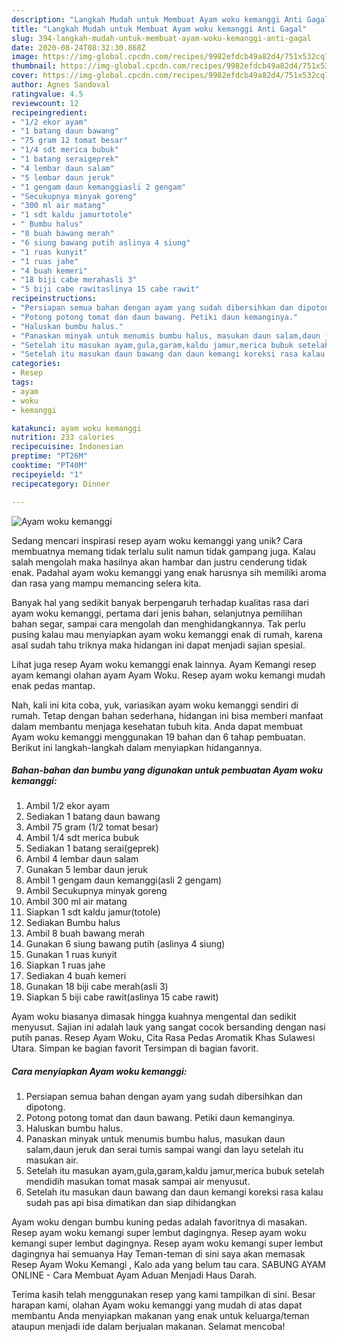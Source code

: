 ```yaml
---
description: "Langkah Mudah untuk Membuat Ayam woku kemanggi Anti Gagal"
title: "Langkah Mudah untuk Membuat Ayam woku kemanggi Anti Gagal"
slug: 394-langkah-mudah-untuk-membuat-ayam-woku-kemanggi-anti-gagal
date: 2020-08-24T08:32:30.868Z
image: https://img-global.cpcdn.com/recipes/9982efdcb49a82d4/751x532cq70/ayam-woku-kemanggi-foto-resep-utama.jpg
thumbnail: https://img-global.cpcdn.com/recipes/9982efdcb49a82d4/751x532cq70/ayam-woku-kemanggi-foto-resep-utama.jpg
cover: https://img-global.cpcdn.com/recipes/9982efdcb49a82d4/751x532cq70/ayam-woku-kemanggi-foto-resep-utama.jpg
author: Agnes Sandoval
ratingvalue: 4.5
reviewcount: 12
recipeingredient:
- "1/2 ekor ayam"
- "1 batang daun bawang"
- "75 gram 12 tomat besar"
- "1/4 sdt merica bubuk"
- "1 batang seraigeprek"
- "4 lembar daun salam"
- "5 lembar daun jeruk"
- "1 gengam daun kemanggiasli 2 gengam"
- "Secukupnya minyak goreng"
- "300 ml air matang"
- "1 sdt kaldu jamurtotole"
- " Bumbu halus"
- "8 buah bawang merah"
- "6 siung bawang putih aslinya 4 siung"
- "1 ruas kunyit"
- "1 ruas jahe"
- "4 buah kemeri"
- "18 biji cabe merahasli 3"
- "5 biji cabe rawitaslinya 15 cabe rawit"
recipeinstructions:
- "Persiapan semua bahan dengan ayam yang sudah dibersihkan dan dipotong."
- "Potong potong tomat dan daun bawang. Petiki daun kemanginya."
- "Haluskan bumbu halus."
- "Panaskan minyak untuk menumis bumbu halus, masukan daun salam,daun jeruk dan serai tumis sampai wangi dan layu setelah itu masukan air."
- "Setelah itu masukan ayam,gula,garam,kaldu jamur,merica bubuk setelah mendidih masukan tomat masak sampai air menyusut."
- "Setelah itu masukan daun bawang dan daun kemangi koreksi rasa kalau sudah pas api bisa dimatikan dan siap dihidangkan"
categories:
- Resep
tags:
- ayam
- woku
- kemanggi

katakunci: ayam woku kemanggi 
nutrition: 233 calories
recipecuisine: Indonesian
preptime: "PT26M"
cooktime: "PT40M"
recipeyield: "1"
recipecategory: Dinner

---
```



![Ayam woku kemanggi](https://img-global.cpcdn.com/recipes/9982efdcb49a82d4/751x532cq70/ayam-woku-kemanggi-foto-resep-utama.jpg)

Sedang mencari inspirasi resep ayam woku kemanggi yang unik? Cara membuatnya memang tidak terlalu sulit namun tidak gampang juga. Kalau salah mengolah maka hasilnya akan hambar dan justru cenderung tidak enak. Padahal ayam woku kemanggi yang enak harusnya sih memiliki aroma dan rasa yang mampu memancing selera kita.

Banyak hal yang sedikit banyak berpengaruh terhadap kualitas rasa dari ayam woku kemanggi, pertama dari jenis bahan, selanjutnya pemilihan bahan segar, sampai cara mengolah dan menghidangkannya. Tak perlu pusing kalau mau menyiapkan ayam woku kemanggi enak di rumah, karena asal sudah tahu triknya maka hidangan ini dapat menjadi sajian spesial.

Lihat juga resep Ayam woku kemanggi enak lainnya. Ayam Kemangi resep ayam kemangi olahan ayam Ayam Woku. Resep ayam woku kemangi mudah enak pedas mantap.


Nah, kali ini kita coba, yuk, variasikan ayam woku kemanggi sendiri di rumah. Tetap dengan bahan sederhana, hidangan ini bisa memberi manfaat dalam membantu menjaga kesehatan tubuh kita. Anda dapat membuat Ayam woku kemanggi menggunakan 19 bahan dan 6 tahap pembuatan. Berikut ini langkah-langkah dalam menyiapkan hidangannya.

<!--inarticleads1-->

##### Bahan-bahan dan bumbu yang digunakan untuk pembuatan Ayam woku kemanggi:

1. Ambil 1/2 ekor ayam
1. Sediakan 1 batang daun bawang
1. Ambil 75 gram (1/2 tomat besar)
1. Ambil 1/4 sdt merica bubuk
1. Sediakan 1 batang serai(geprek)
1. Ambil 4 lembar daun salam
1. Gunakan 5 lembar daun jeruk
1. Ambil 1 gengam daun kemanggi(asli 2 gengam)
1. Ambil Secukupnya minyak goreng
1. Ambil 300 ml air matang
1. Siapkan 1 sdt kaldu jamur(totole)
1. Sediakan  Bumbu halus
1. Ambil 8 buah bawang merah
1. Gunakan 6 siung bawang putih (aslinya 4 siung)
1. Gunakan 1 ruas kunyit
1. Siapkan 1 ruas jahe
1. Sediakan 4 buah kemeri
1. Gunakan 18 biji cabe merah(asli 3)
1. Siapkan 5 biji cabe rawit(aslinya 15 cabe rawit)


Ayam woku biasanya dimasak hingga kuahnya mengental dan sedikit menyusut. Sajian ini adalah lauk yang sangat cocok bersanding dengan nasi putih panas. Resep Ayam Woku, Cita Rasa Pedas Aromatik Khas Sulawesi Utara. Simpan ke bagian favorit Tersimpan di bagian favorit. 

<!--inarticleads2-->

##### Cara menyiapkan Ayam woku kemanggi:

1. Persiapan semua bahan dengan ayam yang sudah dibersihkan dan dipotong.
1. Potong potong tomat dan daun bawang. Petiki daun kemanginya.
1. Haluskan bumbu halus.
1. Panaskan minyak untuk menumis bumbu halus, masukan daun salam,daun jeruk dan serai tumis sampai wangi dan layu setelah itu masukan air.
1. Setelah itu masukan ayam,gula,garam,kaldu jamur,merica bubuk setelah mendidih masukan tomat masak sampai air menyusut.
1. Setelah itu masukan daun bawang dan daun kemangi koreksi rasa kalau sudah pas api bisa dimatikan dan siap dihidangkan


Ayam woku dengan bumbu kuning pedas adalah favoritnya di masakan. Resep ayam woku kemangi super lembut dagingnya. Resep ayam woku kemangi super lembut dagingnya. Resep ayam woku kemangi super lembut dagingnya hai semuanya Hay Teman-teman di sini saya akan memasak Resep Ayam Woku Kemangi , Kalo ada yang belum tau cara. SABUNG AYAM ONLINE - Cara Membuat Ayam Aduan Menjadi Haus Darah. 

Terima kasih telah menggunakan resep yang kami tampilkan di sini. Besar harapan kami, olahan Ayam woku kemanggi yang mudah di atas dapat membantu Anda menyiapkan makanan yang enak untuk keluarga/teman ataupun menjadi ide dalam berjualan makanan. Selamat mencoba!
